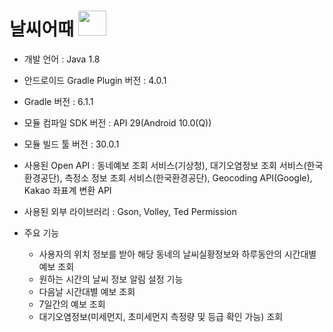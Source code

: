날씨어때 <img src="https://user-images.githubusercontent.com/60289743/94329385-8a43f000-fff5-11ea-82b4-55358e946c3f.png" width="45" height="40">
=================
* 개발 언어 : Java 1.8
* 안드로이드 Gradle Plugin 버전 : 4.0.1
* Gradle 버전 : 6.1.1
* 모듈 컴파일 SDK 버전 : API 29(Android  10.0(Q))
* 모듈 빌드 툴 버전 : 30.0.1

* 사용된 Open API : 동네예보 조회 서비스(기상청), 대기오염정보 조회 서비스(한국환경공단), 측정소 정보 조회 서비스(한국환경공단), Geocoding API(Google), Kakao 좌표계 변환 API
* 사용된 외부 라이브러리 : Gson, Volley, Ted Permission
* 주요 기능
  + 사용자의 위치 정보를 받아 해당 동네의 날씨실황정보와 하루동안의 시간대별 예보 조회
  + 원하는 시간의 날씨 정보 알림 설정 기능
  + 다음날 시간대별 예보 조회
  + 7일간의 예보 조회
  + 대기오염정보(미세먼지, 초미세먼지 측정량 및 등급 확인 가능) 조회
